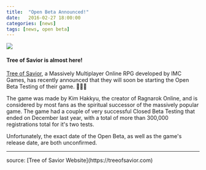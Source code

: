 ```yaml
---
title:  "Open Beta Announced!"
date:   2016-02-27 18:00:00
categories: [news]
tags: [news, open beta]
---
```

<img src='{{ "images/posts/ToS_OBT.jpg" | prepend: site.url }}'
  style='max-width:100%;'/>

#### Tree of Savior is almost here!

[Tree of Savior](https://treeofsavior.com/), a Massively Multiplayer Online RPG developed 
by IMC Games, has recently announced that they will soon be starting the Open Beta 
Testing of their game. :tada::tada::tada:

The game was made by Kim Hakkyu, the creator of Ragnarok Online, and is considered by most 
fans as the spiritual successor of the massively popular game. The game had a couple of 
very successful Closed Beta Testing that ended on December last year, with a total of more
than 300,000 registrations total for it's two tests.

Unfortunately, the exact date of the Open Beta, as well as the game's release date, are 
both unconfirmed.

<hr/>
source: [Tree of Savior Website](https://treeofsavior.com)
